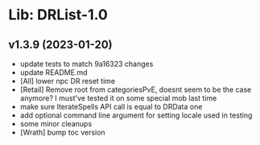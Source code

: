 # Lib: DRList-1.0

## v1.3.9 (2023-01-20)
 

- update tests to match 9a16323 changes  
- update README.md  
- [All] lower npc DR reset time  
- [Retail] Remove root from categoriesPvE, doesnt seem to be the case anymore? I must've tested it on some special mob last time  
- make sure IterateSpells API call is equal to DRData one  
- add optional command line argument for setting locale used in testing  
- some minor cleanups  
- [Wrath] bump toc version  
